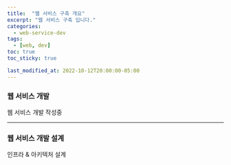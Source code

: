 ```yaml
---
title:  "웹 서비스 구축 개요"
excerpt: "웹 서비스 구축 입니다."
categories:
  - web-service-dev
tags:
  - [web, dev]
toc: true
toc_sticky: true

last_modified_at: 2022-10-12T20:00:00-05:00
---
```


### 웹 서비스 개발
웹 서비스 개발 작성중

___

### 웹 서비스 개발 설계
인프라 & 아키텍처 설계 
